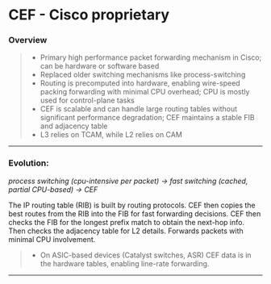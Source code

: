 # CEF - Cisco proprietary

### Overview
> * Primary high performance packet forwarding mechanism in Cisco; can be hardware or software based
> * Replaced older switching mechanisms like process-switching
> * Routing is precomputed into hardware, enabling wire-speed packing forwarding with minimal CPU overhead; CPU is mostly used for control-plane tasks
> * CEF is scalable and can handle large routing tables without significant performance degradation; CEF maintains a stable FIB and adjacency table
> * L3 relies on TCAM, while L2 relies on CAM
---
### Evolution:
*process switching (cpu-intensive per packet) → fast switching (cached, partial CPU-based) → CEF*  

The IP routing table (RIB) is built by routing protocols. CEF then copies the best routes from the RIB into the FIB for fast forwarding decisions. CEF then checks the FIB for the longest prefix match to obtain the next-hop info. Then checks the adjacency table for L2 details. Forwards packets with minimal CPU involvement.
>    * On ASIC-based devices (Catalyst switches, ASR) CEF data is in the hardware tables, enabling line-rate forwarding.
---
